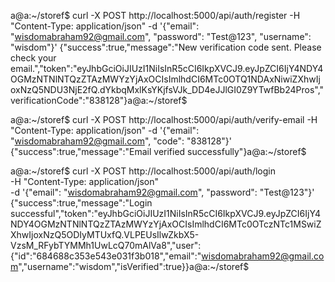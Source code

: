 a@a:~/storef$ curl -X POST http://localhost:5000/api/auth/register -H "Content-Type: application/json" -d '{"email": "wisdomabraham92@gmail.com", "password": "Test@123", "username": "wisdom"}'
{"success":true,"message":"New verification code sent. Please check your email.","token":"eyJhbGciOiJIUzI1NiIsInR5cCI6IkpXVCJ9.eyJpZCI6IjY4NDY4OGMzNTNlNTQzZTAzMWYzYjAxOCIsImlhdCI6MTc0OTQ1NDAxNiwiZXhwIjoxNzQ5NDU3NjE2fQ.dYkbqMxlKsYKjfsVJk_DD4eJJlGI0Z9YTwfBb24Pros","verificationCode":"838128"}a@a:~/storef$ 









a@a:~/storef$ curl -X POST http://localhost:5000/api/auth/verify-email -H "Content-Type: application/json" -d '{"email": "wisdomabraham92@gmail.com", "code": "838128"}'
{"success":true,"message":"Email verified successfully"}a@a:~/storef$ 






a@a:~/storef$ curl -X POST http://localhost:5000/api/auth/login \
  -H "Content-Type: application/json" \
  -d '{"email": "wisdomabraham92@gmail.com", "password": "Test@123"}'
{"success":true,"message":"Login successful","token":"eyJhbGciOiJIUzI1NiIsInR5cCI6IkpXVCJ9.eyJpZCI6IjY4NDY4OGMzNTNlNTQzZTAzMWYzYjAxOCIsImlhdCI6MTc0OTczNTc1MSwiZXhwIjoxNzQ5ODIyMTUxfQ.VLPEUsIlwZkbX5-VzsM_RFybTYMMh1UwLcQ70mAlVa8","user":{"id":"684688c353e543e031f3b018","email":"wisdomabraham92@gmail.com","username":"wisdom","isVerified":true}}a@a:~/storef$ 



